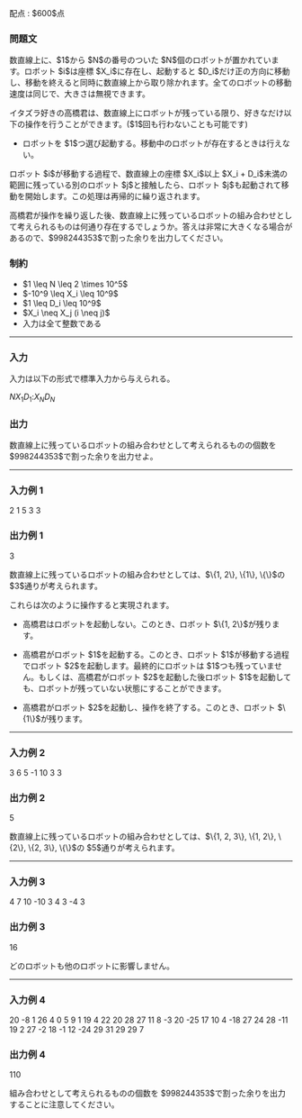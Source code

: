 
<div>

<span>

<span>

<p>
配点 : $600$点
</p>

<div>

<section>

### **問題文**

<p>
数直線上に、$1$から $N$の番号のついた $N$個のロボットが置かれています。ロボット $i$は座標 $X_i$に存在し、起動すると $D_i$だけ正の方向に移動し、移動を終えると同時に数直線上から取り除かれます。全てのロボットの移動速度は同じで、大きさは無視できます。
</p>

<p>
イタズラ好きの高橋君は、数直線上にロボットが残っている限り、好きなだけ以下の操作を行うことができます。($1$回も行わないことも可能です)
</p>

<ul>

<li>
ロボットを $1$つ選び起動する。移動中のロボットが存在するときは行えない。
</li>

</ul>

<p>
ロボット $i$が移動する過程で、数直線上の座標 $X_i$以上 $X_i + D_i$未満の範囲に残っている別のロボット $j$と接触したら、ロボット $j$も起動されて移動を開始します。この処理は再帰的に繰り返されます。
</p>

<p>
高橋君が操作を繰り返した後、数直線上に残っているロボットの組み合わせとして考えられるものは何通り存在するでしょうか。答えは非常に大きくなる場合があるので、$998244353$で割った余りを出力してください。
</p>

</section>

</div>

<div>

<section>

### **制約**

<ul>

<li>
$1 \leq N \leq 2 \times 10^5$
</li>

<li>
$-10^9 \leq X_i \leq 10^9$
</li>

<li>
$1 \leq D_i \leq 10^9$
</li>

<li>
$X_i \neq X_j (i \neq j)$
</li>

<li>
入力は全て整数である
</li>

</ul>

</section>

</div>

---

<div>

<div>

<section>

### **入力**

<p>
入力は以下の形式で標準入力から与えられる。
</p>

<div>

$N$$X_1$$D_1$$:$$X_N$$D_N$
</div>

</section>

</div>

<div>

<section>

### **出力**

<p>
数直線上に残っているロボットの組み合わせとして考えられるものの個数を $998244353$で割った余りを出力せよ。
</p>

</section>

</div>

</div>

---

<div>

<section>

### **入力例 1**

<div>

2
1 5
3 3

</div>

</section>

</div>

<div>

<section>

### **出力例 1**

<div>

3

</div>

<p>
数直線上に残っているロボットの組み合わせとしては、$\{1, 2\}, \{1\}, \{\}$の $3$通りが考えられます。
</p>

<p>
これらは次のように操作すると実現されます。
</p>

<ul>

<li>

<p>
高橋君はロボットを起動しない。このとき、ロボット $\{1, 2\}$が残ります。
</p>

</li>

<li>

<p>
高橋君がロボット $1$を起動する。このとき、ロボット $1$が移動する過程でロボット $2$を起動します。最終的にロボットは $1$つも残っていません。もしくは、高橋君がロボット $2$を起動した後ロボット $1$を起動しても、ロボットが残っていない状態にすることができます。
</p>

</li>

<li>

<p>
高橋君がロボット $2$を起動し、操作を終了する。このとき、ロボット $\{1\}$が残ります。
</p>

</li>

</ul>

</section>

</div>

---

<div>

<section>

### **入力例 2**

<div>

3
6 5
-1 10
3 3

</div>

</section>

</div>

<div>

<section>

### **出力例 2**

<div>

5

</div>

<p>
数直線上に残っているロボットの組み合わせとしては、$\{1, 2, 3\}, \{1, 2\}, \{2\}, \{2, 3\}, \{\}$の $5$通りが考えられます。
</p>

</section>

</div>

---

<div>

<section>

### **入力例 3**

<div>

4
7 10
-10 3
4 3
-4 3

</div>

</section>

</div>

<div>

<section>

### **出力例 3**

<div>

16

</div>

<p>
どのロボットも他のロボットに影響しません。
</p>

</section>

</div>

---

<div>

<section>

### **入力例 4**

<div>

20
-8 1
26 4
0 5
9 1
19 4
22 20
28 27
11 8
-3 20
-25 17
10 4
-18 27
24 28
-11 19
2 27
-2 18
-1 12
-24 29
31 29
29 7

</div>

</section>

</div>

<div>

<section>

### **出力例 4**

<div>

110

</div>

<p>
組み合わせとして考えられるものの個数を $998244353$で割った余りを出力することに注意してください。
</p>

</section>

</div>

</span>

</span>

</div>
